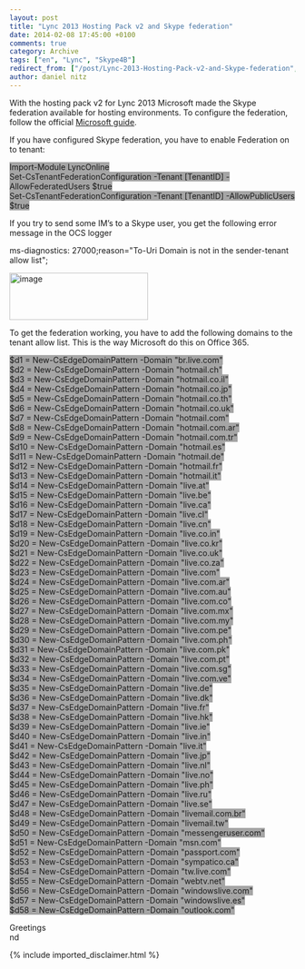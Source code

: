 ```yaml
---
layout: post
title: "Lync 2013 Hosting Pack v2 and Skype federation"
date: 2014-02-08 17:45:00 +0100
comments: true
category: Archive
tags: ["en", "Lync", "Skype4B"]
redirect_from: ["/post/Lync-2013-Hosting-Pack-v2-and-Skype-federation", "/post/lync-2013-hosting-pack-v2-and-skype-federation"]
author: daniel nitz
---
```

<!-- more -->
<p>With the hosting pack v2 for Lync 2013 Microsoft made the Skype federation available for hosting environments. To configure the federation, follow the official <a href="http://www.microsoft.com/en-us/download/details.aspx?id=39071">Microsoft guide</a>.</p>
<p>If you have configured Skype federation, you have to enable Federation on to tenant:</p>
<p><span style="background-color: #a5a5a5;">Import-Module LyncOnline <br />Set-CsTenantFederationConfiguration -Tenant [TenantID] -AllowFederatedUsers $true <br />Set-CsTenantFederationConfiguration -Tenant [TenantID] -AllowPublicUsers $true</span></p>
<p>If you try to send some IM&rsquo;s to a Skype user, you get the following error message in the OCS logger</p>
<p>ms-diagnostics: 27000;reason="To-Uri Domain is not in the sender-tenant allow list";</p>
<p><a href="/assets/archive/image_619.png"><img style="background-image: none; padding-top: 0px; padding-left: 0px; margin: 0px; display: inline; padding-right: 0px; border: 0px;" title="image" src="/assets/archive/image_thumb_617.png" alt="image" width="244" height="83" border="0" /></a></p>
<p>To get the federation working, you have to add the following domains to the tenant allow list. This is the way Microsoft do this on Office 365.</p>
<p><span style="background-color: #a5a5a5;">$d1 = New-CsEdgeDomainPattern -Domain "br.live.com" <br />$d2 = New-CsEdgeDomainPattern -Domain "hotmail.ch" <br />$d3 = New-CsEdgeDomainPattern -Domain "hotmail.co.il" <br />$d4 = New-CsEdgeDomainPattern -Domain "hotmail.co.jp" <br />$d5 = New-CsEdgeDomainPattern -Domain "hotmail.co.th" <br />$d6 = New-CsEdgeDomainPattern -Domain "hotmail.co.uk" <br />$d7 = New-CsEdgeDomainPattern -Domain "hotmail.com" <br />$d8 = New-CsEdgeDomainPattern -Domain "hotmail.com.ar" <br />$d9 = New-CsEdgeDomainPattern -Domain "hotmail.com.tr" <br />$d10 = New-CsEdgeDomainPattern -Domain "hotmail.es" <br />$d11 = New-CsEdgeDomainPattern -Domain "hotmail.de" <br />$d12 = New-CsEdgeDomainPattern -Domain "hotmail.fr" <br />$d13 = New-CsEdgeDomainPattern -Domain "hotmail.it" <br />$d14 = New-CsEdgeDomainPattern -Domain "live.at" <br />$d15 = New-CsEdgeDomainPattern -Domain "live.be" <br />$d16 = New-CsEdgeDomainPattern -Domain "live.ca" <br />$d17 = New-CsEdgeDomainPattern -Domain "live.cl" <br />$d18 = New-CsEdgeDomainPattern -Domain "live.cn" <br />$d19 = New-CsEdgeDomainPattern -Domain "live.co.in" <br />$d20 = New-CsEdgeDomainPattern -Domain "live.co.kr" <br />$d21 = New-CsEdgeDomainPattern -Domain "live.co.uk" <br />$d22 = New-CsEdgeDomainPattern -Domain "live.co.za" <br />$d23 = New-CsEdgeDomainPattern -Domain "live.com" <br />$d24 = New-CsEdgeDomainPattern -Domain "live.com.ar" <br />$d25 = New-CsEdgeDomainPattern -Domain "live.com.au" <br />$d26 = New-CsEdgeDomainPattern -Domain "live.com.co" <br />$d27 = New-CsEdgeDomainPattern -Domain "live.com.mx" <br />$d28 = New-CsEdgeDomainPattern -Domain "live.com.my" <br />$d29 = New-CsEdgeDomainPattern -Domain "live.com.pe" <br />$d30 = New-CsEdgeDomainPattern -Domain "live.com.ph" <br />$d31 = New-CsEdgeDomainPattern -Domain "live.com.pk" <br />$d32 = New-CsEdgeDomainPattern -Domain "live.com.pt" <br />$d33 = New-CsEdgeDomainPattern -Domain "live.com.sg" <br />$d34 = New-CsEdgeDomainPattern -Domain "live.com.ve" <br />$d35 = New-CsEdgeDomainPattern -Domain "live.de" <br />$d36 = New-CsEdgeDomainPattern -Domain "live.dk" <br />$d37 = New-CsEdgeDomainPattern -Domain "live.fr" <br />$d38 = New-CsEdgeDomainPattern -Domain "live.hk" <br />$d39 = New-CsEdgeDomainPattern -Domain "live.ie" <br />$d40 = New-CsEdgeDomainPattern -Domain "live.in" <br />$d41 = New-CsEdgeDomainPattern -Domain "live.it" <br />$d42 = New-CsEdgeDomainPattern -Domain "live.jp" <br />$d43 = New-CsEdgeDomainPattern -Domain "live.nl" <br />$d44 = New-CsEdgeDomainPattern -Domain "live.no" <br />$d45 = New-CsEdgeDomainPattern -Domain "live.ph" <br />$d46 = New-CsEdgeDomainPattern -Domain "live.ru" <br />$d47 = New-CsEdgeDomainPattern -Domain "live.se" <br />$d48 = New-CsEdgeDomainPattern -Domain "livemail.com.br" <br />$d49 = New-CsEdgeDomainPattern -Domain "livemail.tw" <br />$d50 = New-CsEdgeDomainPattern -Domain "messengeruser.com" <br />$d51 = New-CsEdgeDomainPattern -Domain "msn.com" <br />$d52 = New-CsEdgeDomainPattern -Domain "passport.com" <br />$d53 = New-CsEdgeDomainPattern -Domain "sympatico.ca" <br />$d54 = New-CsEdgeDomainPattern -Domain "tw.live.com" <br />$d55 = New-CsEdgeDomainPattern -Domain "webtv.net" <br />$d56 = New-CsEdgeDomainPattern -Domain "windowslive.com" <br />$d57 = New-CsEdgeDomainPattern -Domain "windowslive.es" <br />$d58 = New-CsEdgeDomainPattern -Domain "outlook.com" <br /></span></p>
<p>Greetings <br />nd</p>
{% include imported_disclaimer.html %}
